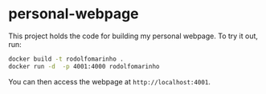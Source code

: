 # personal-webpage

This project holds the code for building my personal webpage.
To try it out, run:

```bash
docker build -t rodolfomarinho .
docker run -d  -p 4001:4000 rodolfomarinho
```

You can then access the webpage at `http://localhost:4001`.